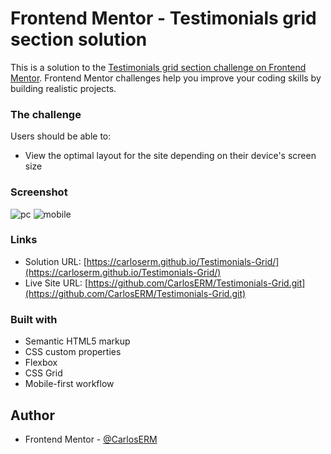 # Frontend Mentor - Testimonials grid section solution

This is a solution to the [Testimonials grid section challenge on Frontend Mentor](https://www.frontendmentor.io/challenges/testimonials-grid-section-Nnw6J7Un7). Frontend Mentor challenges help you improve your coding skills by building realistic projects. 

### The challenge

Users should be able to:

- View the optimal layout for the site depending on their device's screen size

### Screenshot

![pc](https://user-images.githubusercontent.com/74724103/116306636-b38b5100-a77b-11eb-854f-1755249c880d.png)
![mobile](https://user-images.githubusercontent.com/74724103/116306043-f3056d80-a77a-11eb-89a5-ed0e1099dcae.png)

### Links

- Solution URL: [https://carloserm.github.io/Testimonials-Grid/](https://carloserm.github.io/Testimonials-Grid/)
- Live Site URL: [https://github.com/CarlosERM/Testimonials-Grid.git](https://github.com/CarlosERM/Testimonials-Grid.git)

### Built with

- Semantic HTML5 markup
- CSS custom properties
- Flexbox
- CSS Grid
- Mobile-first workflow

## Author

- Frontend Mentor - [@CarlosERM](https://www.frontendmentor.io/profile/CarlosERM)

